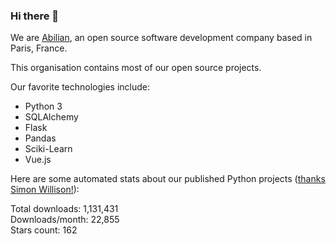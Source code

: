 ### Hi there 👋

We are [Abilian](https://abilian.com/), an open source software development company based in Paris, France.

This organisation contains most of our open source projects.

Our favorite technologies include:

- Python 3
- SQLAlchemy
- Flask
- Pandas
- Sciki-Learn
- Vue.js

Here are some automated stats about our published Python projects
([thanks Simon Willison!][sw-post]):

<!--marker-->
Total downloads: 1,131,431<br>
Downloads/month: 22,855<br>
Stars count: 162
<!--end-->

[sw-post]: https://simonwillison.net/2020/Jul/10/self-updating-profile-readme/